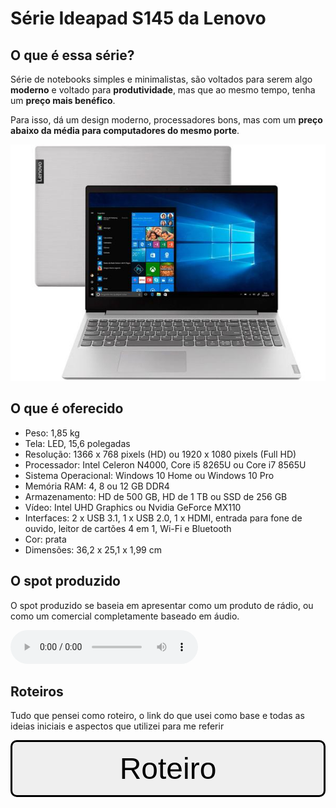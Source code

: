 # Série Ideapad S145 da Lenovo



## O que é essa série?

Série de notebooks simples e minimalistas, são voltados para serem algo **moderno** e voltado para **produtividade**, mas que ao mesmo tempo, tenha um **preço mais benéfico**.

Para isso, dá um design moderno, processadores 
bons, mas com um **preço abaixo da média para computadores do mesmo porte**.

![ImagemProduto](Arquivos/imagem_prod.jpg)

## O que é oferecido

- Peso: 1,85 kg
- Tela: LED, 15,6 polegadas
- Resolução: 1366 x 768 pixels (HD) ou 1920 x 1080 pixels (Full HD)
- Processador: Intel Celeron N4000, Core i5 8265U ou Core i7 8565U
- Sistema Operacional: Windows 10 Home ou Windows 10 Pro
- Memória RAM: 4, 8 ou 12 GB DDR4
- Armazenamento: HD de 500 GB, HD de 1 TB ou SSD de 256 GB
- Vídeo: Intel UHD Graphics ou Nvidia GeForce MX110
- Interfaces: 2 x USB 3.1, 1 x USB 2.0, 1 x HDMI, entrada para fone de ouvido, leitor de cartões 4 em 1, Wi-Fi e Bluetooth
- Cor: prata
- Dimensões: 36,2 x 25,1 x 1,99 cm

## O spot produzido

O spot produzido se baseia em apresentar como um produto de rádio, ou como um comercial completamente baseado em áudio.

<audio src="Arquivos/final1.mp3" controls preload="auto"> Meu áudio </audio>
 
 
## Roteiros
 
Tudo que pensei como roteiro, o link do que usei como base e todas as ideias iniciais e aspectos que utilizei para me referir
  
<a href="Arquivos/Roteiro.txt"><button style="width: 100%; border: 3px solid black; border-radius: 10px; padding: 15px; cursor: pointer; font-size: 3rem"> Roteiro </button></a>
 

